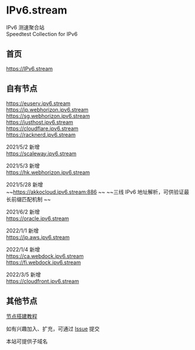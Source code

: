 # IPv6.stream

IPv6 测速聚合站  
Speedtest Collection for IPv6  

## 首页  
https://IPv6.stream  

## 自有节点
https://euserv.ipv6.stream  
https://jp.webhorizon.ipv6.stream  
https://sg.webhorizon.ipv6.stream  
https://justhost.ipv6.stream  
https://cloudflare.ipv6.stream  
https://racknerd.ipv6.stream  

2021/5/2 新增  
https://scaleway.ipv6.stream  

2021/5/3 新增  
https://hk.webhorizon.ipv6.stream  

2021/5/28 新增  
~~https://akkocloud.ipv6.stream:886   ~~
~~三线 IPv6 地址解析，可供验证最长前缀匹配机制  ~~

2021/6/2 新增  
https://oracle.ipv6.stream  

2022/1/1 新增  
https://jp.aws.ipv6.stream  

2022/1/4 新增  
https://ca.webdock.ipv6.stream  
https://fi.webdock.ipv6.stream  

2022/3/5 新增  
https://cloudfront.ipv6.stream   

  
   
   
## 其他节点
  
[节点搭建教程](https://ipv6.stream/tutorial/)  

如有兴趣加入、扩充，可通过 [Issue](https://github.com/TulvL/IPv6.stream/issues/new?assignees=&labels=&template=------.md&title=%E6%96%B0%E7%AB%99%E7%82%B9%E6%8F%90%E4%BA%A4) 提交  
  
本站可提供子域名      
